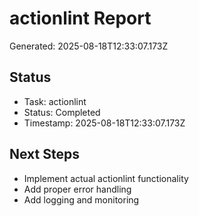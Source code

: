 # actionlint Report

Generated: 2025-08-18T12:33:07.173Z

## Status
- Task: actionlint
- Status: Completed
- Timestamp: 2025-08-18T12:33:07.173Z

## Next Steps
- Implement actual actionlint functionality
- Add proper error handling
- Add logging and monitoring
